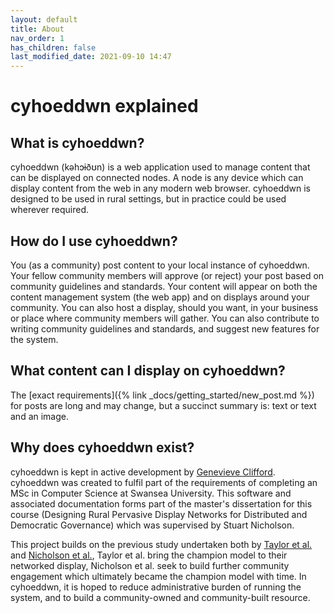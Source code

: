 ```yaml
---
layout: default
title: About
nav_order: 1
has_children: false
last_modified_date: 2021-09-10 14:47
---
```


# cyhoeddwn explained

## What is cyhoeddwn?
cyhoeddwn (kəhɔɨðʊn) is a web application used to manage content that can be displayed on connected nodes. A node is any device which can display content from the web in any modern web browser. cyhoeddwn is designed to be used in rural settings, but in practice could be used wherever required.

## How do I use cyhoeddwn?
You (as a community) post content to your local instance of cyhoeddwn. Your fellow community members will approve (or reject) your post based on community guidelines and standards. Your content will appear on both the content management system (the web app) and on displays around your community. You can also host a display, should you want, in your business or place where community members will gather. You can also contribute to writing community guidelines and standards, and suggest new features for the system.

## What content can I display on cyhoeddwn?
The [exact requirements]({% link _docs/getting_started/new_post.md %}) for posts are long and may change, but a succinct summary is: text or text and an image.

## Why does cyhoeddwn exist?
cyhoeddwn is kept in active development by [Genevieve Clifford](https://dev.becquerel.me). cyhoeddwn was created to fulfil part of the requirements of completing an MSc in Computer Science at Swansea University. This software and associated documentation forms part of the master's dissertation for this course (Designing Rural Pervasive Display Networks for Distributed and Democratic Governance) which was supervised by Stuart Nicholson.

This project builds on the previous study undertaken both by [Taylor et al.](http://www.nick-taylor.co.uk/research/wray/) and [Nicholson et al.](https://researchportal.northumbria.ac.uk/en/publications/showboater-insight-into-sustainable-rural-community-display-netwo), Taylor et al. bring the champion model to their networked display, Nicholson et al. seek to build further community engagement which ultimately became the champion model with time. In cyhoeddwn, it is hoped to reduce administrative burden of running the system, and to build a community-owned and community-built resource.
